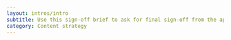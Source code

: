 ```yaml
---
layout: intros/intro
subtitle: Use this sign-off brief to ask for final sign-off from the approver. Ensure you select all the supporting checks as having been done.
category: Content strategy
---
```

